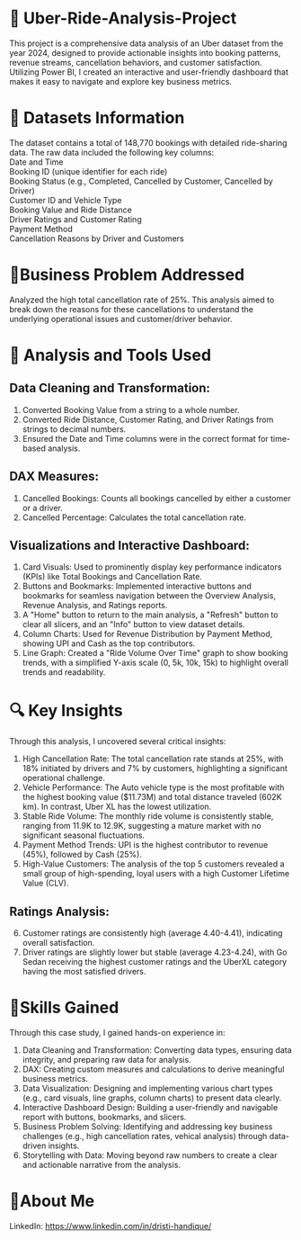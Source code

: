 # 📌 Uber-Ride-Analysis-Project
This project is a comprehensive data analysis of an Uber dataset from the year 2024, designed to provide actionable insights into booking patterns, revenue streams, cancellation behaviors, and customer satisfaction. Utilizing Power BI, I created an interactive and user-friendly dashboard that makes it easy to navigate and explore key business metrics. 

# 📂 Datasets Information
The dataset contains a total of 148,770 bookings with detailed ride-sharing data. The raw data included the following key columns: <br>
Date and Time <br>
Booking ID (unique identifier for each ride) <br>
Booking Status (e.g., Completed, Cancelled by Customer, Cancelled by Driver) <br>
Customer ID and Vehicle Type <br>
Booking Value and Ride Distance <br>
Driver Ratings and Customer Rating <br>
Payment Method <br>
Cancellation Reasons by Driver and Customers

# 🎯Business Problem Addressed
Analyzed the high total cancellation rate of 25%. This analysis aimed to break down the reasons for these cancellations to understand the underlying operational issues and customer/driver behavior.

# 🔧 Analysis and Tools Used
## Data Cleaning and Transformation:
1. Converted Booking Value from a string to a whole number. <br>
2. Converted Ride Distance, Customer Rating, and Driver Ratings from strings to decimal numbers. <br>
3. Ensured the Date and Time columns were in the correct format for time-based analysis. <br>

## DAX Measures:
1. Cancelled Bookings: Counts all bookings cancelled by either a customer or a driver. <br>
2. Cancelled Percentage: Calculates the total cancellation rate. <br>

## Visualizations and Interactive Dashboard:
1. Card Visuals: Used to prominently display key performance indicators (KPIs) like Total Bookings and Cancellation Rate. <br>
2. Buttons and Bookmarks: Implemented interactive buttons and bookmarks for seamless navigation between the Overview Analysis, Revenue Analysis, and Ratings reports. <br>
3. A "Home" button to return to the main analysis, a "Refresh" button to clear all slicers, and an "Info" button to view dataset details. <br>
4. Column Charts: Used for Revenue Distribution by Payment Method, showing UPI and Cash as the top contributors. <br>
5. Line Graph: Created a "Ride Volume Over Time" graph to show booking trends, with a simplified Y-axis scale (0, 5k, 10k, 15k) to highlight overall trends and readability.<br>

# 🔍 Key Insights
Through this analysis, I uncovered several critical insights: <br>
1. High Cancellation Rate: The total cancellation rate stands at 25%, with 18% initiated by drivers and 7% by customers, highlighting a significant operational challenge. <br>
2. Vehicle Performance: The Auto vehicle type is the most profitable with the highest booking value ($11.73M) and total distance traveled (602K km). In contrast, Uber XL has the lowest utilization. <br>
3. Stable Ride Volume: The monthly ride volume is consistently stable, ranging from 11.9K to 12.9K, suggesting a mature market with no significant seasonal fluctuations. <br>
4. Payment Method Trends: UPI is the highest contributor to revenue (45%), followed by Cash (25%). <br>
5. High-Value Customers: The analysis of the top 5 customers revealed a small group of high-spending, loyal users with a high Customer Lifetime Value (CLV). <br>

## Ratings Analysis:
6. Customer ratings are consistently high (average 4.40-4.41), indicating overall satisfaction. <br>
7. Driver ratings are slightly lower but stable (average 4.23-4.24), with Go Sedan receiving the highest customer ratings and the UberXL category having the most satisfied drivers. <br>

# 🧠Skills Gained
Through this case study, I gained hands-on experience in:

1. Data Cleaning and Transformation: Converting data types, ensuring data integrity, and preparing raw data for analysis. <br>
2. DAX: Creating custom measures and calculations to derive meaningful business metrics. <br>
3. Data Visualization: Designing and implementing various chart types (e.g., card visuals, line graphs, column charts) to present data clearly. <br>
4. Interactive Dashboard Design: Building a user-friendly and navigable report with buttons, bookmarks, and slicers. <br>
5. Business Problem Solving: Identifying and addressing key business challenges (e.g., high cancellation rates, vehical analysis) through data-driven insights. <br>
6. Storytelling with Data: Moving beyond raw numbers to create a clear and actionable narrative from the analysis. 

# 👤About Me
LinkedIn: https://www.linkedin.com/in/dristi-handique/

